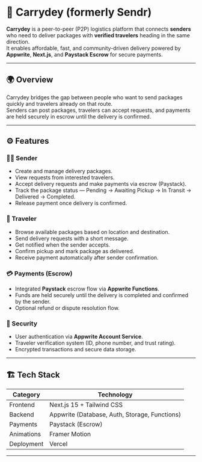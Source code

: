 # 🚚 Carrydey (formerly Sendr)

**Carrydey** is a peer-to-peer (P2P) logistics platform that connects **senders** who need to deliver packages with **verified travelers** heading in the same direction.  
It enables affordable, fast, and community-driven delivery powered by **Appwrite**, **Next.js**, and **Paystack Escrow** for secure payments.

---

## 🌍 Overview

Carrydey bridges the gap between people who want to send packages quickly and travelers already on that route.  
Senders can post packages, travelers can accept requests, and payments are held securely in escrow until the delivery is confirmed.

---

## ⚙️ Features

### 🧍‍♂️ Sender
- Create and manage delivery packages.
- View requests from interested travelers.
- Accept delivery requests and make payments via escrow (Paystack).
- Track the package status — Pending → Awaiting Pickup → In Transit → Delivered → Completed.
- Release payment once delivery is confirmed.

### 🚗 Traveler
- Browse available packages based on location and destination.
- Send delivery requests with a short message.
- Get notified when the sender accepts.
- Confirm pickup and mark package as delivered.
- Receive payment automatically after sender confirmation.

### 💳 Payments (Escrow)
- Integrated **Paystack** escrow flow via **Appwrite Functions**.
- Funds are held securely until the delivery is completed and confirmed by the sender.
- Optional refund or dispute resolution flow.

### 🔐 Security
- User authentication via **Appwrite Account Service**.
- Traveler verification system (ID, phone number, and trust rating).
- Encrypted transactions and secure data storage.

---

## 🏗️ Tech Stack

| Category | Technology |
|-----------|-------------|
| Frontend | Next.js 15 + Tailwind CSS |
| Backend | Appwrite (Database, Auth, Storage, Functions) |
| Payments | Paystack (Escrow) |
| Animations | Framer Motion |
| Deployment | Vercel |

---
